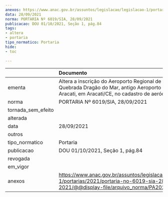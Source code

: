 ```yaml
---
anexos: https://www.anac.gov.br/assuntos/legislacao/legislacao-1/portarias/2021/portaria-no-6019-sia-28-09-2021/@@display-file/arquivo_norma/PA2021-6019.pdf
data: 28/09/2021
norma: PORTARIA Nº 6019/SIA, 28/09/2021
publicacao: DOU 01/10/2021, Seção 1, pág.84
tags:
- altera
- portaria
tipo_normatico: Portaria
hide: 
- toc 
 
---
```


|                    | Documento                                                                                                                                                 |
|:-------------------|:----------------------------------------------------------------------------------------------------------------------------------------------------------|
| ementa             | Altera a inscrição do Aeroporto Regional de Canoa Quebrada Dragão do Mar, antigo Aeroporto Regional de Aracati, em Aracati/CE, no cadastro de aeródromos. |
| norma              | PORTARIA Nº 6019/SIA, 28/09/2021                                                                                                                          |
| tornada_sem_efeito |                                                                                                                                                           |
| alterada           |                                                                                                                                                           |
| data               | 28/09/2021                                                                                                                                                |
| outros             |                                                                                                                                                           |
| tipo_normatico     | Portaria                                                                                                                                                  |
| publicacao         | DOU 01/10/2021, Seção 1, pág.84                                                                                                                           |
| revogada           |                                                                                                                                                           |
| em_vigor           |                                                                                                                                                           |
| anexos             | https://www.anac.gov.br/assuntos/legislacao/legislacao-1/portarias/2021/portaria-no-6019-sia-28-09-2021/@@display-file/arquivo_norma/PA2021-6019.pdf      |